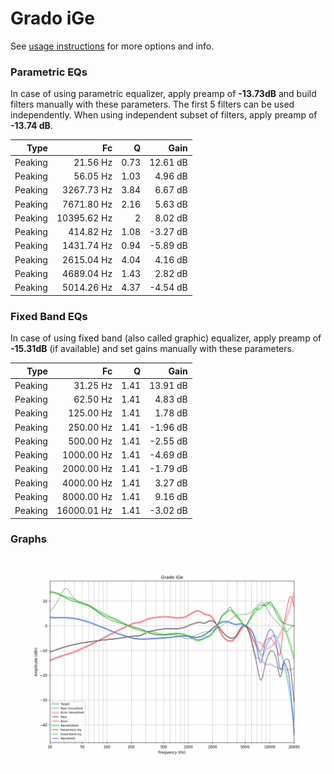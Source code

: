 # Grado iGe
See [usage instructions](https://github.com/jaakkopasanen/AutoEq#usage) for more options and info.

### Parametric EQs
In case of using parametric equalizer, apply preamp of **-13.73dB** and build filters manually
with these parameters. The first 5 filters can be used independently.
When using independent subset of filters, apply preamp of **-13.74 dB**.

| Type    | Fc          |    Q | Gain     |
|--------:|------------:|-----:|---------:|
| Peaking | 21.56 Hz    | 0.73 | 12.61 dB |
| Peaking | 56.05 Hz    | 1.03 | 4.96 dB  |
| Peaking | 3267.73 Hz  | 3.84 | 6.67 dB  |
| Peaking | 7671.80 Hz  | 2.16 | 5.63 dB  |
| Peaking | 10395.62 Hz | 2    | 8.02 dB  |
| Peaking | 414.82 Hz   | 1.08 | -3.27 dB |
| Peaking | 1431.74 Hz  | 0.94 | -5.89 dB |
| Peaking | 2615.04 Hz  | 4.04 | 4.16 dB  |
| Peaking | 4689.04 Hz  | 1.43 | 2.82 dB  |
| Peaking | 5014.26 Hz  | 4.37 | -4.54 dB |

### Fixed Band EQs
In case of using fixed band (also called graphic) equalizer, apply preamp of **-15.31dB**
(if available) and set gains manually with these parameters.

| Type    | Fc          |    Q | Gain     |
|--------:|------------:|-----:|---------:|
| Peaking | 31.25 Hz    | 1.41 | 13.91 dB |
| Peaking | 62.50 Hz    | 1.41 | 4.83 dB  |
| Peaking | 125.00 Hz   | 1.41 | 1.78 dB  |
| Peaking | 250.00 Hz   | 1.41 | -1.96 dB |
| Peaking | 500.00 Hz   | 1.41 | -2.55 dB |
| Peaking | 1000.00 Hz  | 1.41 | -4.69 dB |
| Peaking | 2000.00 Hz  | 1.41 | -1.79 dB |
| Peaking | 4000.00 Hz  | 1.41 | 3.27 dB  |
| Peaking | 8000.00 Hz  | 1.41 | 9.16 dB  |
| Peaking | 16000.01 Hz | 1.41 | -3.02 dB |

### Graphs
![](./Grado%20iGe.png)
